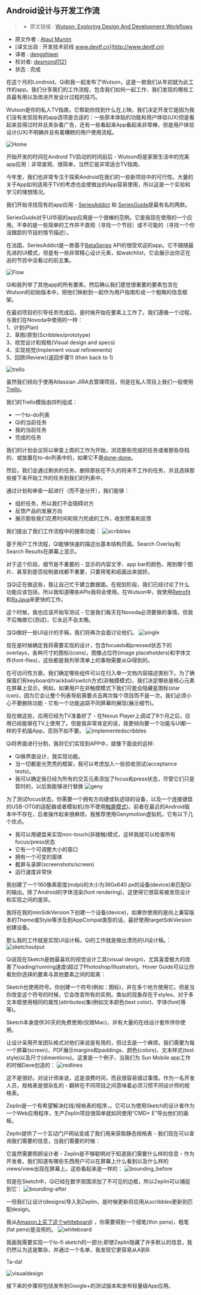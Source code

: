 Android设计与开发工作流
---
> * 原文链接 : [Wutson: Exploring Design And Development Workflows](http://novoda.com/blog/londroid-wutson/)
* 原文作者 : [Ataul Munim](http://novoda.com/blog/author/ataulm/)
* [译文出自 :  开发技术前线 www.devtf.cn](http://www.devtf.cn)
* 译者 : [dengshiwei](https://github.com/dengshiwei) 
* 校对者: [desmond1121](https://github.com/desmond1121)  
* 状态 : 完成

在这个月的Londroid，Qi和我一起发布了Wutson，这是一款我们从年初就为此工作的app。我们分享我们的工作流程，包含我们如何一起工作、我们发现的哪些工具最有用以及改进开发设计过程的技巧。

Wutson是你的私人TV指南，它帮助你找到什么在上映。我们决定开发它是因为我们没有发现现有的app选项是合适的：一些原本体贴的功能和用户体验(UX)但是看起来显得过时并且夹杂着广告，还有一些看起来App看起来非常棒，但是用户体验设计(UX)不明确并且有着糟糕的用户使用流程。

![Home](http://novoda.com/blog/content/images/2015/07/wutson_photo.png)

开始开发的时间在Android TV启动的时间前后 - Wutson将是家居生活中的完美app应用：非常直观、很简单，当然它是非常适合TV指南。

今年里，我们也非常专注于探索Android在我们的一些新项目中的可行性。大量的关于App如何适用于TV的考虑也会使做出的App容易使用，所以这是一个实验和学习的理想情况。

我们开始寻找现有的app应用 - [SeriesAddict](https://play.google.com/store/apps/details?id=com.zenstyle.seriesaddict) 和 [SeriesGuide](https://play.google.com/store/apps/details?id=com.battlelancer.seriesguide)是最有名的两款。

SeriesGuide对于UI华丽的app应用是一个很棒的范例。它是我现在使用的一个应用。不幸的是一些简单的工作并不直观（寻找一个节目）或不可能的（寻找一个你没跟踪的节目的情节描述）。

在法国，SeriesAddict是一款基于[BetaSeries](https://www.betaseries.com/introduction) API的很受欢迎的app。它不跟随最先进的UI模式，但是有一些非常精心设计元素，如watchlist，它会展示出你正在追的节目中没看过的前五集。

![Flow](http://novoda.com/blog/content/images/2015/07/userflow.png)

Qi和我列举了其他app的所有要素，然后确认我们感觉很重要的要素包含在Wutson的初始版本中，把他们映射到一起作为用户指南形成一个粗略的信息框架。

在最初项目的引导任务完成后，是时候开始在要素上工作了。我们遵循一个过程，与我们在Novoda中使用的一样：<br>
1、计划(Plan)<br>
2、草图/原型(Scribbles/prototype)<br>
3、视觉设计和规格(Visual design and specs)<br>
4、实现视觉(Implement visual refinements)<br>
5、回顾(Review)(返回步骤1) (then back to 1)

![trello](http://novoda.com/blog/content/images/2015/07/trello.png)

虽然我们倾向于使用Atlassian JIRA去管理项目，但是在私人项目上我们一般使用[Trello](https://trello.com/)。

我们的Trello模版由四列组成：

* 一个to-do列表
* Qi的当前任务
* 我的当前任务
* 完成的任务

我们的计划会议将以审查上周的工作为开始，浏览那些完成的任务或者那些存档的、或放置在to-do列表中的，如果它不是[done-done](http://chrislema.com/what-is-done-done/)。

然后，我们会通过剩余的任务，删除那些在不久的将来不工作的任务，并且选择那些接下来开始工作的任务到我们的列表中。

通过计划和审查一起进行（而不是分开），我们能够：

* 组织任务，所以我们不会阻碍对方
* 反馈产品的发展方向
* 展示那些我们花费时间和努力完成的工作，收到赞美和反馈

我们提出了我们工作流程中的搜索功能：
![scribbles](http://novoda.com/blog/content/images/2015/07/scribbles.png)

基于用户工作流程，Qi能够快速的描述出基本结构页面。Search Overlay和Search Results在屏幕上显示。

对于这个阶段，细节是不重要的 - 显示的内容文字、app bar的颜色、用到哪个图片、甚至到是否绘制直线都不重要，只要用笔和纸画出来就好。

当Qi正在做这些，我让自己忙于建立数据面。在规划阶段，我们已经讨论了什么功能应该包括，所以我知道哪些APIs我将会使用。在Wutson中，我使用[Retrofit](http://square.github.io/retrofit/)和[RxJava](https://github.com/ReactiveX/RxJava)来更快的工作。

这个时候，我也应该开始写测试 - 它是我们每天在Novoda必须要做的事情，但我不后悔做它(测试)，它永远不会太晚。

当Qi做好一些UI设计的手稿，我们将再次会面讨论他们。
![single](http://novoda.com/blog/content/images/2015/07/single.png)

现在是时候确定我将需要实现的设计，包含focueds和pressed状态下的overlays，各种尺寸的图标(icons)，图像占位符(image placeholders)和字体文件(font-files)，这些都是我列举清单上的事物需要从Qi得到的。

在可访问性方面，我们确定哪些组件可以在归入单一文档内容描述类别下。为了确保我们有keyboard/trackball/switch方式(非触摸模式)，我们决定哪些是核心元素在屏幕上显示。例如，如果用户在非触摸模式下我们可能会隐藏星图标(star icon)，因为它会让整个列表导航需要点击两次每个项目而不是一次。我们必须小心不要删除功能 - 它有一个功能追踪不同屏幕的展现(展示细节)。

现在做这些，应用已经为TV准备好了 - 在Nexus Player上调试了8个月之后，应用已经能够在TV上使用了。但是我非常肯定的说，我更倾向要一个功能与UI都一样的手机版App，否则不如不要。
![implementedscribbles](http://novoda.com/blog/content/images/2015/07/implementedscribbles.png)

Qi将界面进行分割，我将它们实现到APP中，就像下面说的这样:

* Qi做界面设计，我实现功能。
* 当一切都是光秃秃的框架，我可以考虑加入一些验收测试(acceptance tests)。
* 我可以确定我已经为所有的交互元素添加了focus和press状态，尽管它们只是暂时的，以后我能够进行替换
![geny](http://novoda.com/blog/content/images/2015/07/geny.png)

为了测试focus状态，你需要一个拥有方向键或轨迹球的设备，以及一个连接键盘的USB-OTG的适配器或者模拟机(你不使用[触屏模式](http://android-developers.blogspot.co.uk/2008/12/touch-mode.html))。前者在最近的Android版本中不存在，后者操作起来很麻烦。我推荐使用Genymotion虚拟机，它有以下几个优点。

* 我可以用键盘来实现non-touch(非接触)模式，这样我就可以检查所有focus/press状态
* 它有一个可调整大小的窗口
* 拥有一个可变的窗体
* 截屏与录屏(screenshots/screen)
* 运行速度非常快

我创建了一个160像素密度(mdpi)的大小为360x640 px的设备(device)来匹配Qi的输出。除了Android的字体渲染(font rendering)，这使得它很容易被发现设计和实现之间的差异。

我将在我的minSdkVersion下创建一个设备(device)，如果你使用的是向上兼容版本的Theme或Style等涉及到AppCompat类型的话，最好使用targetSdkVersion创建设备。

那么我的工作就是实现UI设计稿，Qi的工作就是做出漂亮的UI设计稿。：
![sketchoutput](http://novoda.com/blog/content/images/2015/07/sketchoutput.png)

Qi说现在Sketch是她最喜欢的视觉设计工具(visual design)，尤其喜爱极大的改善了loading/running速度(超过了Photoshop/Illustrator)。Hover Guide可以让你看到你选择的要素与其他要素之间的距离：

Sketch也使用符号。你创建一个符号(例如：图标)，并在多个地方使用它。但是当你改变这个符号的时候，它会改变所有的实例。类似的现象存在于styles、对于多文本框使用相同的属性(attributes)集(例如文本颜色(text color)、字体(font)等等)。

Sketch本身提供30天的免费使用(仅限Mac)，并有大量的在线设计套件供你使用。

让设计采用开发团队格式对他们来说是有用的，但过去是一个麻烦。我们需要为每一个屏幕(screen)、PDF展示margins和paddings、颜色(colors)、文本样式(text style)以及尺寸(dimentions)。这里是一个例子，当我们为 Sun Mobile app工作的时候Dave创造的：
![redlines](http://novoda.com/blog/content/images/2015/07/redlines.png)

这不是很好。对设计师来说，这是浪费时间，而且很容易错过事情。作为一名开发人员，规格表是很杂乱的 - 翻转在不同项目之间意味着必须习惯不同设计师的规格表。

Zeplin是一个有希望解决红线/规格表的程序，。它可以为使用Sketch的设计者作为一个Web应用程序，生产Zeplin项目很简单就如同使用“CMD+ E”导出他们的画板。

Zeplin提供了一个互动门户网站变成了我们用来获取静态规格表 - 我们现在可以查询我们需要的信息，当我们需要的时候：

它虽然需要照顾设计者 - Zeplin是不够聪明对于知道我们需要什么样的信息 - 作为开发者，我们知道有哪些东西用户可以在屏幕上什么看到以及什么样的views/view出现在屏幕上。这些看起来是一样的：
![bounding_before](http://novoda.com/blog/content/images/2015/07/bounding_before.png)

但是在Sketch中，Qi已经在数字周围添加了不可见的边框，所以Zeplin可以捕捉到它：
![bounding-after](http://novoda.com/blog/content/images/2015/07/bounding-after.png)

一但我们让设计(designs)导入到Zeplin，是时候更新将应用从scribbles更新到匹配design。

我从[Amazon上买了这个whiteboard](http://www.amazon.co.uk/Brainstorm-Toys-Magnetic-Wipe-Board/dp/B00368CGL4)) ，你需要得到一个细笔(thin pens)，粗笔(fat pens)是没用的。
![whiteboard](http://novoda.com/blog/content/images/2015/07/whiteboard.png)

我画我需要实现一个lo-fi sketch的一部分;即使Zeplin隐藏了许多默认的信息，我仍然认为这是繁杂，并通过一个名单，我发现它更容易从A到B.

Ta-da!

![visualdesign](http://novoda.com/blog/content/images/2015/07/wutson-visualdesign.gif)

接下来的步骤将包括发布到Google+的测试版本和发布轻量级App应用。













